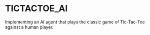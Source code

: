 # TICTACTOE_AI
Implementing an AI agent that plays the classic game of Tic-Tac-Toe  against a human player. 

